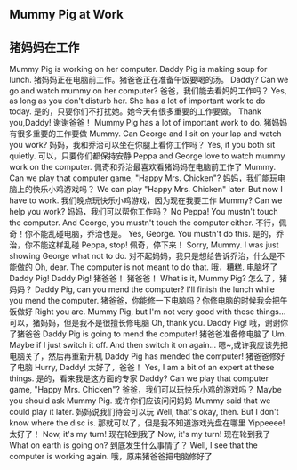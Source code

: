 ## Mummy Pig at Work
## 猪妈妈在工作

Mummy Pig is working on her computer. Daddy Pig is making soup for lunch.
猪妈妈正在电脑前工作。猪爸爸正在准备午饭要喝的汤。
Daddy? Can we go and watch mummy on her computer?
爸爸，我们能去看妈妈工作吗？
Yes, as long as you don't disturb her. She has a lot of important work to do today.
是的，只要你们不打扰她。她今天有很多重要的工作要做。
Thank you,Daddy!
谢谢爸爸！
Mummy Pig has a lot of important work to do.
猪妈妈有很多重要的工作要做
Mummy. Can George and I sit on your lap and watch you work?
妈妈，我和乔治可以坐在你腿上看你工作吗？
Yes, if you both sit quietly.
可以，只要你们都保持安静
Peppa and George love to watch mummy work on the computer.
佩奇和乔治最喜欢看猪妈妈在电脑前工作了
Mummy. Can we play that computer game, "Happy Mrs. Chicken"?
妈妈，我们能玩电脑上的快乐小鸡游戏吗？
We can play "Happy Mrs. Chicken" later. But now I have to work.
我们晚点玩快乐小鸡游戏，因为现在我要工作
Mummy? Can we help you work?
妈妈，我们可以帮你工作吗？
No Peppa! You mustn't touch the computer. And George, you mustn't touch the computer either.
不行，佩奇！你不能乱碰电脑，乔治也是。
Yes, George. You mustn't do this.
是的，乔治，你不能这样乱碰
Peppa, stop!
佩奇，停下来！
Sorry, Mummy. I was just showing George what not to do.
对不起妈妈，我只是想给告诉乔治，什么是不能做的
Oh, dear. The computer is not meant to do that.
哦，糟糕. 电脑坏了
Daddy Pig! Daddy Pig!
猪爸爸！ 猪爸爸！
What is it, Mummy Pig?
怎么了，猪妈妈？
Daddy Pig, can you mend the computer? I'll finish the lunch while you mend the computer.
猪爸爸，你能修一下电脑吗？你修电脑的时候我会把午饭做好
Right you are. Mummy Pig, but I'm not very good with these things...
可以，猪妈妈，但是我不是很擅长修电脑
Oh, thank you. Daddy Pig!
哦，谢谢你了猪爸爸
Daddy Pig is going to mend the computer!
猪爸爸准备修电脑了
Um. Maybe if I just switch it off. And then switch it on again...
嗯~,或许我应该先把电脑关了，然后再重新开机
Daddy Pig has mended the computer!
猪爸爸修好了电脑
Hurry, Daddy!
太好了，爸爸！
Yes, I am a bit of an expert at these things.
是的，看来我是这方面的专家
Daddy? Can we play that computer game, "Happy Mrs. Chicken"?
爸爸，我们可以玩快乐小鸡的游戏吗？
Maybe you should ask Mummy Pig.
或许你们应该问问妈妈
Mummy said that we could play it later.
妈妈说我们待会可以玩
Well, that's okay, then. But I don't know where the disc is.
那就可以了，但是我不知道游戏光盘在哪里
Yippeeee!
太好了！
Now, it's my turn!
现在轮到我了
Now, it's my turn!
现在轮到我了
What on earth is going on?
到底发生什么事情了？
Well, I see that the computer is working again.
哦，原来猪爸爸把电脑修好了
